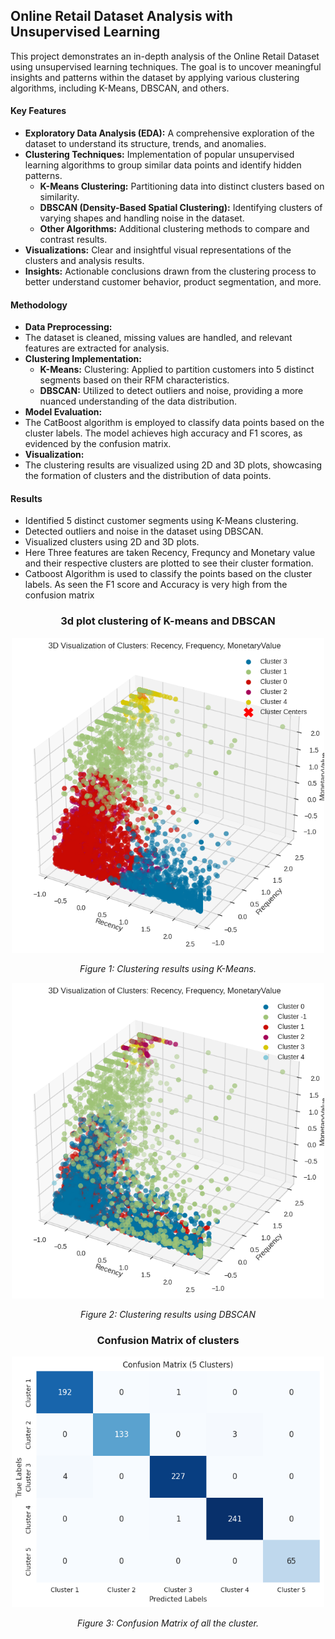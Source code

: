 ## **Online Retail Dataset Analysis with Unsupervised Learning**

This project demonstrates an in-depth analysis of the Online Retail Dataset using unsupervised learning techniques. The goal is to uncover meaningful insights and patterns within the dataset by applying various clustering algorithms, including K-Means, DBSCAN, and others.

#### **Key Features**
- **Exploratory Data Analysis (EDA):** A comprehensive exploration of the dataset to understand its structure, trends, and anomalies.
- **Clustering Techniques:** Implementation of popular unsupervised learning algorithms to group similar data points and identify hidden patterns.
  - **K-Means Clustering:** Partitioning data into distinct clusters based on similarity.
  - **DBSCAN (Density-Based Spatial Clustering):** Identifying clusters of varying shapes and handling noise in the dataset.
  - **Other Algorithms:** Additional clustering methods to compare and contrast results.
- **Visualizations:** Clear and insightful visual representations of the clusters and analysis results.
- **Insights:** Actionable conclusions drawn from the clustering process to better understand customer behavior, product segmentation, and more.

#### **Methodology**
- **Data Preprocessing:**
- The dataset is cleaned, missing values are handled, and relevant features are extracted for analysis.
- **Clustering Implementation:**
  - **K-Means:** Clustering: Applied to partition customers into 5 distinct segments based on their RFM characteristics.
  - **DBSCAN:** Utilized to detect outliers and noise, providing a more nuanced understanding of the data distribution.
- **Model Evaluation:**
- The CatBoost algorithm is employed to classify data points based on the cluster labels. The model achieves high accuracy and F1 scores, as evidenced by the confusion matrix.
- **Visualization:**
- The clustering results are visualized using 2D and 3D plots, showcasing the formation of clusters and the distribution of data points.

#### **Results**
- Identified 5 distinct customer segments using K-Means clustering.
- Detected outliers and noise in the dataset using DBSCAN.
- Visualized clusters using 2D and 3D plots.
- Here Three features are taken Recency, Frequncy and Monetary value and their respective clusters are plotted to see their cluster formation.
- Catboost Algorithm is used to classify the points based on the cluster labels. As seen the F1 score and Accuracy is very high from the confusion matrix

### <div align="center"> **3d plot clustering of K-means and DBSCAN** </div>

<div align="center">
    <img src="./images/download (4).png" alt="Clustering Results" width="500">
    <p><em>Figure 1: Clustering results using K-Means.</em></p>
</div>


<div align="center">
    <img src="./images/download (5).png" alt="Clustering Results" width="500">
    <p><em>Figure 2: Clustering results using DBSCAN</em></p>
</div>

### <div align="center"> **Confusion Matrix of clusters** </div>

<div align="center">
    <img src="./images/download (6).png" alt="Confusion Matrix" width="500">
    <p><em>Figure 3: Confusion Matrix of all the cluster.</em></p>
</div>
